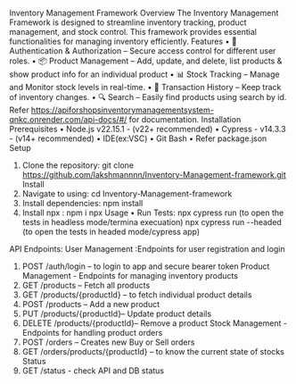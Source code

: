 Inventory Management Framework
Overview
The Inventory Management Framework is designed to streamline inventory tracking, product management, and stock control. This framework provides essential functionalities for managing inventory efficiently.
Features
•	🔐 Authentication & Authorization – Secure access control for different user roles.
•	📦 Product Management – Add, update, and delete, list products & show product info for an individual product
•	📊 Stock Tracking – Manage and Monitor stock levels in real-time.
•	📜 Transaction History – Keep track of inventory changes.
•	🔍 Search – Easily find products using search by id.
Refer https://apiforshopsinventorymanagementsystem-qnkc.onrender.com/api-docs/#/ for documentation.
Installation
Prerequisites
•	Node.js  v22.15.1  - (v22+ recommended)
•	Cypress - v14.3.3 - (v14+ recommended)
•	IDE(ex:VSC)
•	Git Bash
•	Refer package.json
Setup
1.	Clone the repository: git clone https://github.com/lakshmannnn/Inventory-Management-framework.git Install
2.	Navigate to using: cd Inventory-Management-framework 
3.	Install dependencies: npm install 
4.	Install npx : npm i npx
Usage
•	Run Tests:
npx cypress run  (to open the tests in headless mode/termina execuation)
npx cypress run  --headed (to open the tests in headed mode/cypress app)
 
 



API Endpoints:
User Management :Endpoints for user registration and login
1.	POST /auth/login – to login to app and secure bearer token
Product Management - Endpoints for managing inventory products
2.	GET /products – Fetch all products
3.	GET /products/{productId} – to fetch individual product details
4.	POST /products – Add a new product
5.	PUT /products/{productId}– Update product details
6.	DELETE /products/{productId}– Remove a product
Stock Management - Endpoints for handling product orders
7.	POST /orders – Creates new Buy or Sell orders
8.	GET /orders/products/{productId} – to know the current state of stocks
Status
9.	GET /status - check API and DB status
